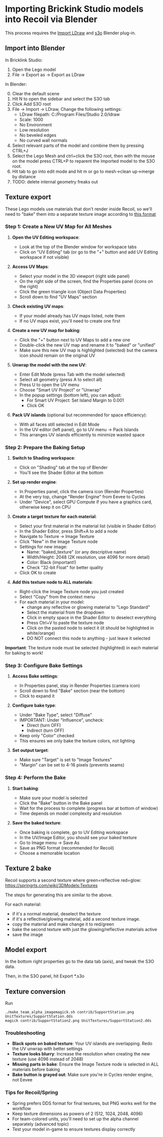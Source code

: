 # Importing Brickink Studio models into Recoil via Blender

This process requires the [Import LDraw](https://github.com/TobyLobster/ImportLDraw) and [s3o](https://github.com/ChrisFloofyKitsune/s3o-blender-tools) Blender plug-in.

## Import into Blender

In Bricklink Studio:

1. Open the Lego model
2. File -> Export as -> Export as LDraw

In Blender:

0. Clear the default scene
1. Hit N to open the sidebar and select the S3O tab
2. Click Add S3O root
3. File -> Import -> LDraw, Change the following settings:
    - LDraw filepath: C:/Program Files/Studio 2.0/ldraw
    - Scale: 1000
    - No Environment
    - Low resolution
    - No beveled edges
    - No curved wall normals
4. Select relevant parts of the model and combine them by pressing CTRL+J
5. Select the Lego Mesh and ctrl+click the S3O root, then with the mouse on the model press CTRL+P to reparent the imported model to the S3O root.
6. Hit tab to go into edit mode and hit m or go to mesh->clean up->merge by distance
7. TODO: delete internal geometry freaks out

## Texture export

These Lego models use materials that don't render inside Recoil, so we'll need to "bake" them into a separate texture image according to [this format](https://springrts.com/wiki/3DModels:Textures)

### Step 1: Create a New UV Map for All Meshes

1. **Open the UV Editing workspace**:
   - Look at the top of the Blender window for workspace tabs
   - Click on "UV Editing" tab (or go to the "+" button and add UV Editing workspace if not visible)

2. **Access UV Maps**:
   - Select your model in the 3D viewport (right side panel)
   - On the right side of the screen, find the Properties panel (icons on the right)
   - Click the green triangle icon (Object Data Properties)
   - Scroll down to find "UV Maps" section

3. **Check existing UV maps**:
   - If your model already has UV maps listed, note them
   - If no UV maps exist, you'll need to create one first

4. **Create a new UV map for baking**:
   - Click the "+" button next to UV Maps to add a new one
   - Double-click the new UV map and rename it to "baked" or "unified"
   - Make sure this new UV map is highlighted (selected) but the camera icon should remain on the original UV

5. **Unwrap the model with the new UV**:
   - Enter Edit Mode (press Tab with the model selected)
   - Select all geometry (press A to select all)
   - Press U to open the UV menu
   - Choose "Smart UV Project" or "Unwrap"
   - In the popup settings (bottom left), you can adjust:
     - For Smart UV Project: Set Island Margin to 0.001
     - Click OK

6. **Pack UV islands** (optional but recommended for space efficiency):
   - With all faces still selected in Edit Mode
   - In the UV editor (left panel), go to UV menu → Pack Islands
   - This arranges UV islands efficiently to minimize wasted space

### Step 2: Prepare the Baking Setup

1. **Switch to Shading workspace**:
   - Click on "Shading" tab at the top of Blender
   - You'll see the Shader Editor at the bottom

2. **Set up render engine**:
   - In Properties panel, click the camera icon (Render Properties)
   - At the very top, change "Render Engine" from Eevee to Cycles
   - Under "Device", select GPU Compute if you have a graphics card, otherwise keep it on CPU

3. **Create a target texture for each material**:
   - Select your first material in the material list (visible in Shader Editor)
   - In the Shader Editor, press Shift+A to add a node
   - Navigate to Texture → Image Texture
   - Click "New" in the Image Texture node
   - Settings for new image:
     - Name: "baked_texture" (or any descriptive name)
     - Width/Height: 2048 (2K resolution, use 4096 for more detail)
     - Color: Black (important!)
     - Check "32-bit Float" for better quality
   - Click OK to create

4. **Add this texture node to ALL materials**:
   - Right-click the Image Texture node you just created
   - Select "Copy" from the context menu
   - For each material in your model:
     - change any reflective or glowing material to "Lego Standard"
     - Select the material from the dropdown
     - Click in empty space in the Shader Editor to deselect everything
     - Press Ctrl+V to paste the texture node
     - Click on the pasted node to select it (it should be highlighted in white/orange)
     - DO NOT connect this node to anything - just leave it selected

**Important**: The texture node must be selected (highlighted) in each material for baking to work!

### Step 3: Configure Bake Settings

1. **Access Bake settings**:
   - In Properties panel, stay in Render Properties (camera icon)
   - Scroll down to find "Bake" section (near the bottom)
   - Click to expand it

2. **Configure bake type**:
   - Under "Bake Type", select "Diffuse"
   - IMPORTANT: Under "Influence", uncheck:
     - Direct (turn OFF)
     - Indirect (turn OFF)
   - Keep only "Color" checked
   - This ensures we only bake the texture colors, not lighting

3. **Set output target**:
   - Make sure "Target" is set to "Image Textures"
   - "Margin" can be set to 4-16 pixels (prevents seams)

### Step 4: Perform the Bake

1. **Start baking**:
   - Make sure your model is selected
   - Click the "Bake" button in the Bake panel
   - Wait for the process to complete (progress bar at bottom of window)
   - Time depends on model complexity and resolution

2. **Save the baked texture**:
   - Once baking is complete, go to UV Editing workspace
   - In the UV/Image Editor, you should see your baked texture
   - Go to Image menu → Save As
   - Save as PNG format (recommended for Recoil)
   - Choose a memorable location

## Texture 2 bake

Recoil supports a second texture where green=reflective red=glow: https://springrts.com/wiki/3DModels:Textures

The steps for generating this are similar to the above.

For each material:
- if it's a normal material, deselect the texture
- if it's a reflective/glowing material, add a second texture image.
- copy the material and make change it to red/green
- bake the second texture with just the glowing/reflective materials active
- save the image

## Model export

In the bottom right properties go to the data tab (axis), and tweak the S3O data.

Then, in the S3O panel, hit Export *.s3o

## Texture conversion

Run
```
./make_team_alpha_imagemagick.sh contrib/SupportStation.png UnitTextures/SupportStation.dds
magick contrib/SupportStation2.png UnitTextures/SupportStation2.dds 
```

### Troubleshooting

- **Black spots on baked texture**: Your UV islands are overlapping. Redo the UV unwrap with better settings
- **Texture looks blurry**: Increase the resolution when creating the new texture (use 4096 instead of 2048)
- **Missing parts in bake**: Ensure the Image Texture node is selected in ALL materials before baking
- **Bake button is grayed out**: Make sure you're in Cycles render engine, not Eevee

### Tips for Recoil/Spring

- Spring prefers DDS format for final textures, but PNG works well for the workflow
- Keep texture dimensions as powers of 2 (512, 1024, 2048, 4096)
- For team-colored units, you'll need to set up the alpha channel separately (advanced topic)
- Test your model in-game to ensure textures display correctly


